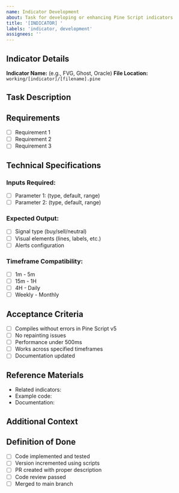 ```yaml
---
name: Indicator Development
about: Task for developing or enhancing Pine Script indicators
title: '[INDICATOR] '
labels: 'indicator, development'
assignees: ''
---
```


## Indicator Details
**Indicator Name:** (e.g., FVG, Ghost, Oracle)
**File Location:** `working/[indicator]/[filename].pine`

## Task Description
<!-- Clear description of what needs to be done -->

## Requirements
- [ ] Requirement 1
- [ ] Requirement 2
- [ ] Requirement 3

## Technical Specifications

### Inputs Required:
- [ ] Parameter 1: (type, default, range)
- [ ] Parameter 2: (type, default, range)

### Expected Output:
- [ ] Signal type (buy/sell/neutral)
- [ ] Visual elements (lines, labels, etc.)
- [ ] Alerts configuration

### Timeframe Compatibility:
- [ ] 1m - 5m
- [ ] 15m - 1H
- [ ] 4H - Daily
- [ ] Weekly - Monthly

## Acceptance Criteria
- [ ] Compiles without errors in Pine Script v5
- [ ] No repainting issues
- [ ] Performance under 500ms
- [ ] Works across specified timeframes
- [ ] Documentation updated

## Reference Materials
- Related indicators: 
- Example code:
- Documentation:

## Additional Context
<!-- Any other relevant information -->

## Definition of Done
- [ ] Code implemented and tested
- [ ] Version incremented using scripts
- [ ] PR created with proper description
- [ ] Code review passed
- [ ] Merged to main branch 
